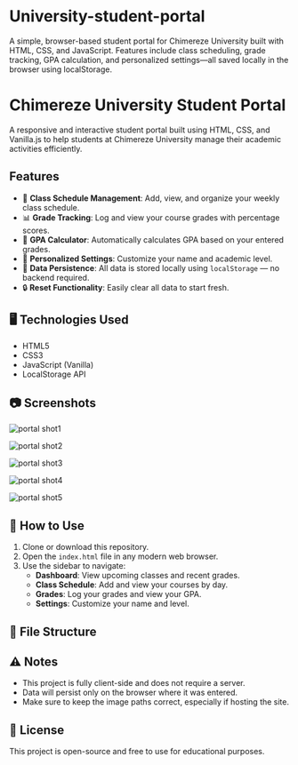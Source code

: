 # University-student-portal
A simple, browser-based student portal for Chimereze University built with HTML, CSS, and JavaScript. Features include class scheduling, grade tracking, GPA calculation, and personalized settings—all saved locally in the browser using localStorage.

# Chimereze University Student Portal

A responsive and interactive student portal built using HTML, CSS, and Vanilla.js to help students at Chimereze University manage their academic activities efficiently.

## Features

- 📅 **Class Schedule Management**: Add, view, and organize your weekly class schedule.
- 📊 **Grade Tracking**: Log and view your course grades with percentage scores.
- 🧮 **GPA Calculator**: Automatically calculates GPA based on your entered grades.
- 📝 **Personalized Settings**: Customize your name and academic level.
- 📂 **Data Persistence**: All data is stored locally using `localStorage` — no backend required.
- 🔒 **Reset Functionality**: Easily clear all data to start fresh.

## 🖥️ Technologies Used

- HTML5
- CSS3
- JavaScript (Vanilla)
- LocalStorage API

## 📷 Screenshots
![portal shot1](https://github.com/user-attachments/assets/ae96930d-e90e-4d3d-a52b-7e3c5bb1bb38)

![portal shot2](https://github.com/user-attachments/assets/27e44c42-45a9-4779-9bcc-90b84722408b)

![portal shot3](https://github.com/user-attachments/assets/37c95f6c-9322-4cfa-82dd-8db0e0ef8a0b)

![portal shot4](https://github.com/user-attachments/assets/b25c41a9-12dc-4674-bc2f-afa6f45e3d4f)

![portal shot5](https://github.com/user-attachments/assets/72ae87ce-c563-4e5a-a62a-9e81a4ea33d0)


## 🔧 How to Use

1. Clone or download this repository.
2. Open the `index.html` file in any modern web browser.
3. Use the sidebar to navigate:
   - **Dashboard**: View upcoming classes and recent grades.
   - **Class Schedule**: Add and view your courses by day.
   - **Grades**: Log your grades and view your GPA.
   - **Settings**: Customize your name and level.

## 📁 File Structure


## ⚠️ Notes

- This project is fully client-side and does not require a server.
- Data will persist only on the browser where it was entered.
- Make sure to keep the image paths correct, especially if hosting the site.

## 📄 License

This project is open-source and free to use for educational purposes.


